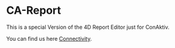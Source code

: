 # CA-Report

This is a special Version of the 4D Report Editor just for ConAktiv.

You can find us here [Connectivity](https://conaktiv.de/).
